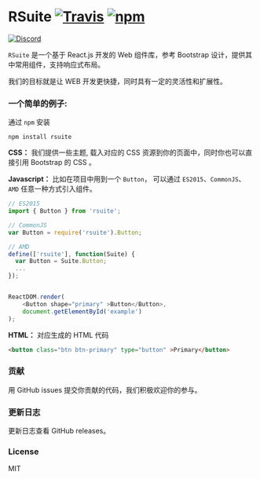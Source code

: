 # RSuite  [![Travis][build-badge]][build] [![npm][npm-badge]][npm]
[![Discord][discord-badge]][discord]

`RSuite` 是一个基于 React.js 开发的 Web 组件库，参考 Bootstrap 设计，提供其中常用组件，支持响应式布局。

我们的目标就是让 WEB 开发更快捷，同时具有一定的灵活性和扩展性。



### 一个简单的例子:


通过 `npm` 安装

```
npm install rsuite
```

**CSS：** 我们提供一些主题, 载入对应的 CSS 资源到你的页面中，同时你也可以直接引用 Bootstrap 的 CSS 。


**Javascript：** 比如在项目中用到一个 `Button`， 可以通过 `ES2015`、`CommonJS`、`AMD` 任意一种方式引入组件。
```js
// ES2015
import { Button } from 'rsuite';

// CommonJS
var Button = require('rsuite').Button;

// AMD
define(['rsuite'], function(Suite) {
  var Button = Suite.Button;
  ...
});


ReactDOM.render(
    <Button shape="primary" >Button</Button>,
    document.getElementById('example')
);
```

**HTML：** 对应生成的 HTML 代码
```html
<button class="btn btn-primary" type="button" >Primary</button>
```


### 贡献

用 GitHub issues 提交你贡献的代码，我们积极欢迎你的参与。

###  更新日志

更新日志查看  GitHub releases。

### License

MIT


[build-badge]: https://travis-ci.org/rsuite/rsuite.svg?branch=master
[build]: https://travis-ci.org/rsuite/rsuite


[npm-badge]: https://badge.fury.io/js/rsuite.svg
[npm]: http://badge.fury.io/js/rsuite


[discord-badge]: https://img.shields.io/badge/Discord-Join%20chat%20%E2%86%92-738bd7.svg
[discord]: https://discord.gg/GmPXTH3
